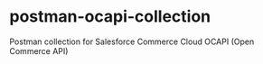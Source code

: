 # postman-ocapi-collection
Postman collection for Salesforce Commerce Cloud OCAPI (Open Commerce API)
